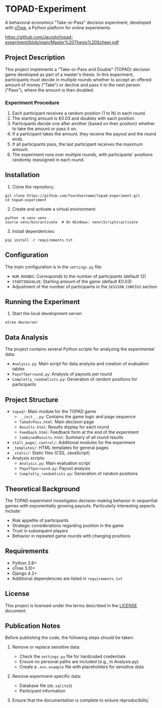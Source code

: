 # TOPAD-Experiment

A behavioral economics "Take-or-Pass" decision experiment, developed with [oTree](https://www.otree.org/), a Python platform for online experiments.


https://github.com/Jacody/topad-experiment/blob/main/Master%20Thesis%20Scheer.pdf

## Project Description

This project implements a "Take-or-Pass and Double" (TOPAD) decision game developed as part of a master's thesis. In this experiment, participants must decide in multiple rounds whether to accept an offered amount of money ("Take") or decline and pass it to the next person ("Pass"), where the amount is then doubled.

### Experiment Procedure

1. Each participant receives a random position (1 to N) in each round.
2. The starting amount is €0.03 and doubles with each position.
3. Participants decide one after another (based on their position) whether to take the amount or pass it on.
4. If a participant takes the amount, they receive the payout and the round ends.
5. If all participants pass, the last participant receives the maximum amount.
6. The experiment runs over multiple rounds, with participants' positions randomly reassigned in each round.

## Installation

1. Clone the repository:
```
git clone https://github.com/YourUsername/topad-experiment.git
cd topad-experiment
```

2. Create and activate a virtual environment:
```
python -m venv venv
source venv/bin/activate  # On Windows: venv\Scripts\activate
```

3. Install dependencies:
```
pip install -r requirements.txt
```

## Configuration

The main configuration is in the `settings.py` file:

- `NUM_ROUNDS`: Corresponds to the number of participants (default 12)
- `STARTINGVALUE`: Starting amount of the game (default €0.03)
- Adjustment of the number of participants in the `SESSION_CONFIGS` section

## Running the Experiment

1. Start the local development server:
```
otree devserver
```

## Data Analysis

The project contains several Python scripts for analyzing the experimental data:

- `Analysis.py`: Main script for data analysis and creation of evaluation tables
- `Payoffperround.py`: Analysis of payouts per round
- `Completly_randomlists.py`: Generation of random positions for participants

## Project Structure

- `topad/`: Main module for the TOPAD game
  - `__init__.py`: Contains the game logic and page sequence
  - `TakeOrPass.html`: Main decision page
  - `Results.html`: Results display for each round
  - `Feedback.html`: Feedback form at the end of the experiment
  - `CombinedResults.html`: Summary of all round results
- `stall_page/`, `control/`: Additional modules for the experiment
- `_templates/`: HTML templates for general pages
- `_static/`: Static files (CSS, JavaScript)
- Analysis scripts: 
  - `Analysis.py`: Main evaluation script
  - `Payoffperround.py`: Payout analysis
  - `Completly_randomlists.py`: Generation of random positions

## Theoretical Background

The TOPAD experiment investigates decision-making behavior in sequential games with exponentially growing payouts. Particularly interesting aspects include:

- Risk appetite of participants
- Strategic considerations regarding position in the game
- Trust in subsequent players
- Behavior in repeated game rounds with changing positions

## Requirements

- Python 3.8+
- oTree 5.10+
- Django 4.2+
- Additional dependencies are listed in `requirements.txt`

## License

This project is licensed under the terms described in the [LICENSE](LICENSE) document.

## Publication Notes

Before publishing the code, the following steps should be taken:

1. Remove or replace sensitive data:
   - Check the `settings.py` file for hardcoded credentials
   - Ensure no personal paths are included (e.g., in Analysis.py)
   - Create a `.env.example` file with placeholders for sensitive data

2. Remove experiment-specific data:
   - Database file (`db.sqlite3`)
   - Participant information

3. Ensure that the documentation is complete to ensure reproducibility 
